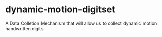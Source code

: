 # dynamic-motion-digitset
A Data Colletion Mechanism that will allow us to collect dynamic motion handwritten digits
